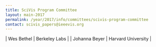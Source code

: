 ```yaml
---
title: SciVis Program Committee
layout: main-2017
permalink: /year/2017/info/committees/scivis-program-committee
contact: scivis_papers@ieeevis.org
---
```


| Wes Bethel | Berkeley Labs | 
| Johanna Beyer | Harvard University |

